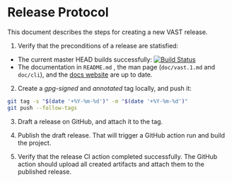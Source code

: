 # Release Protocol

This document describes the steps for creating a new VAST release.

1. Verify that the preconditions of a release are statisfied:
  - The current master HEAD builds successfully: [![Build Status][ci-badge]][ci-url]
  - The documentation in `README.md` , the man page (`doc/vast.1.md` and
    `doc/cli`), and the [docs website](https://docs.tenzir.com) are up to date.

2. Create a _gpg-signed_ and _annotated_ tag locally, and push it:
  ```sh
  git tag -s "$(date '+%Y-%m-%d')" -m "$(date '+%Y-%m-%d')"
  git push --follow-tags
  ```

3. Draft a release on GitHub, and attach it to the tag.

4. Publish the draft release. That will trigger a GitHub action run and build
  the project.

5. Verify that the release CI action completed successfully. The GitHub action
  should upload all created artifacts and attach them to the published release.

[ci-url]: https://github.com/tenzir/vast/actions?query=branch%3Amaster
[ci-badge]: https://github.com/tenzir/vast/workflows/VAST/badge.svg?branch=master
